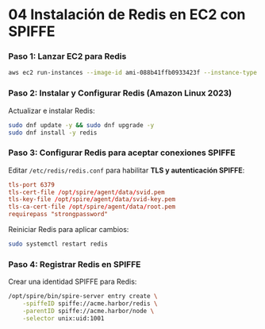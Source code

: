 # **04 Instalación de Redis en EC2 con SPIFFE**

### **Paso 1: Lanzar EC2 para Redis**

```sh
aws ec2 run-instances --image-id ami-088b41ffb0933423f --instance-type t3.medium --subnet-id <SubnetId> --security-group-ids <SecurityGroupId> --key-name my-key --tag-specifications 'ResourceType=instance,Tags=[{Key=Name,Value=RedisServer}]' --user-data file://ssm-script.sh
```

### **Paso 2: Instalar y Configurar Redis (Amazon Linux 2023)**

Actualizar e instalar Redis:

```sh
sudo dnf update -y && sudo dnf upgrade -y
sudo dnf install -y redis
```

### **Paso 3: Configurar Redis para aceptar conexiones SPIFFE**

Editar `/etc/redis/redis.conf` para habilitar **TLS y autenticación SPIFFE**:

```conf
tls-port 6379
tls-cert-file /opt/spire/agent/data/svid.pem
tls-key-file /opt/spire/agent/data/svid-key.pem
tls-ca-cert-file /opt/spire/agent/data/root.pem
requirepass "strongpassword"
```

Reiniciar Redis para aplicar cambios:

```sh
sudo systemctl restart redis
```

### **Paso 4: Registrar Redis en SPIFFE**

Crear una identidad SPIFFE para Redis:

```sh
/opt/spire/bin/spire-server entry create \
    -spiffeID spiffe://acme.harbor/redis \
    -parentID spiffe://acme.harbor/node \
    -selector unix:uid:1001
```
